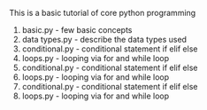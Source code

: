 This is a basic tutorial of core python programming 
1. basic.py - few basic concepts
2. data types.py - describe the data types used 
3. conditional.py - conditional statement if elif else
4. loops.py - looping via for and while loop 
3. conditional.py - conditional statement if elif else
4. loops.py - looping via for and while loop 
3. conditional.py - conditional statement if elif else
4. loops.py - looping via for and while loop 

